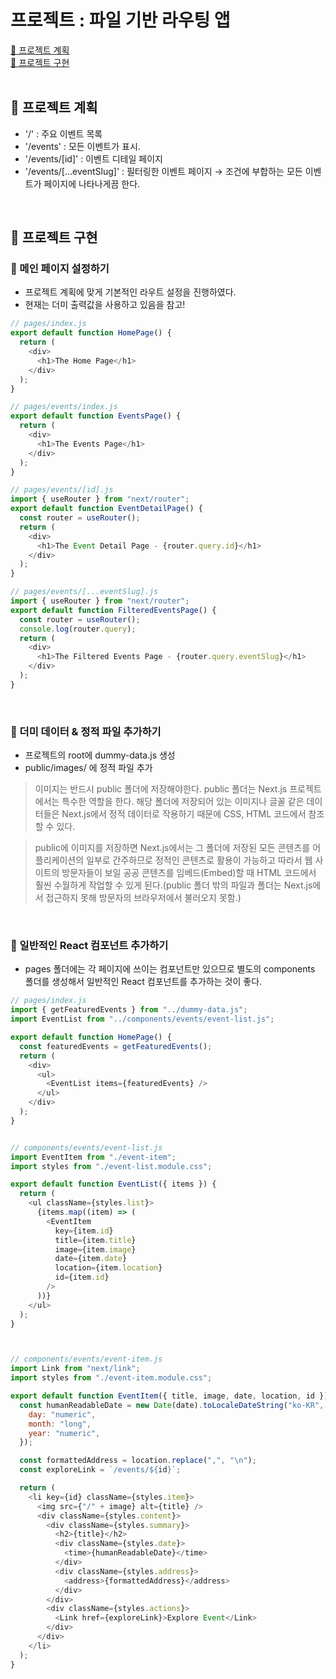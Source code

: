 # 프로젝트 : 파일 기반 라우팅 앱

[📌 프로젝트 계획](#-프로젝트-계획)<br>
[📌 프로젝트 구현](#-프로젝트-구현)<br>
<br>

## 📌 프로젝트 계획

- '/' : 주요 이벤트 목록
- '/events' : 모든 이벤트가 표시.
- '/events/[id]' : 이벤트 디테일 페이지
- '/events/[...eventSlug]' : 필터링한 이벤트 페이지 &rarr; 조건에 부합하는 모든 이벤트가 페이지에 나타나게끔 한다.

<br>

## 📌 프로젝트 구현

### 📖 메인 페이지 설정하기

- 프로젝트 계획에 맞게 기본적인 라우트 설정을 진행하였다.
- 현재는 더미 출력값을 사용하고 있음을 참고!

```js
// pages/index.js
export default function HomePage() {
  return (
    <div>
      <h1>The Home Page</h1>
    </div>
  );
}

// pages/events/index.js
export default function EventsPage() {
  return (
    <div>
      <h1>The Events Page</h1>
    </div>
  );
}

// pages/events/[id].js
import { useRouter } from "next/router";
export default function EventDetailPage() {
  const router = useRouter();
  return (
    <div>
      <h1>The Event Detail Page - {router.query.id}</h1>
    </div>
  );
}

// pages/events/[...eventSlug].js
import { useRouter } from "next/router";
export default function FilteredEventsPage() {
  const router = useRouter();
  console.log(router.query);
  return (
    <div>
      <h1>The Filtered Events Page - {router.query.eventSlug}</h1>
    </div>
  );
}
```

<br>

### 📖 더미 데이터 & 정적 파일 추가하기

- 프로젝트의 root에 dummy-data.js 생성
- public/images/ 에 정적 파일 추가

> 이미지는 반드시 public 폴더에 저장해야한다. public 폴더는 Next.js 프로젝트에서는 특수한 역할을 한다. 해당 폴더에 저장되어 있는 이미지나 글꼴 같은 데이터들은 Next.js에서 정적 데이터로 작용하기 때문에 CSS, HTML 코드에서 참조할 수 있다.
> <br>

> public에 이미지를 저장하면 Next.js에서는 그 폴더에 저장된 모든 콘텐츠를 어플리케이션의 일부로 간주하므로 정적인 콘텐츠로 활용이 가능하고 따라서 웹 사이트의 방문자들이 보일 공공 콘텐츠를 임베드(Embed)할 때 HTML 코드에서 훨씬 수월하게 작업할 수 있게 된다.(public 폴더 밖의 파일과 폴더는 Next.js에서 접근하지 못해 방문자의 브라우저에서 불러오지 못함.)

<br>

### 📖 일반적인 React 컴포넌트 추가하기

- pages 폴더에는 각 페이지에 쓰이는 컴포넌트만 있으므로 별도의 components 폴더를 생성해서 일반적인 React 컴포넌트를 추가하는 것이 좋다.

```js
// pages/index.js
import { getFeaturedEvents } from "../dummy-data.js";
import EventList from "../components/events/event-list.js";

export default function HomePage() {
  const featuredEvents = getFeaturedEvents();
  return (
    <div>
      <ul>
        <EventList items={featuredEvents} />
      </ul>
    </div>
  );
}


// components/events/event-list.js
import EventItem from "./event-item";
import styles from "./event-list.module.css";

export default function EventList({ items }) {
  return (
    <ul className={styles.list}>
      {items.map((item) => (
        <EventItem
          key={item.id}
          title={item.title}
          image={item.image}
          date={item.date}
          location={item.location}
          id={item.id}
        />
      ))}
    </ul>
  );
}



// components/events/event-item.js
import Link from "next/link";
import styles from "./event-item.module.css";

export default function EventItem({ title, image, date, location, id }) {
  const humanReadableDate = new Date(date).toLocaleDateString("ko-KR", {
    day: "numeric",
    month: "long",
    year: "numeric",
  });

  const formattedAddress = location.replace(",", "\n");
  const exploreLink = `/events/${id}`;

  return (
    <li key={id} className={styles.item}>
      <img src={"/" + image} alt={title} />
      <div className={styles.content}>
        <div className={styles.summary}>
          <h2>{title}</h2>
          <div className={styles.date}>
            <time>{humanReadableDate}</time>
          </div>
          <div className={styles.address}>
            <address>{formattedAddress}</address>
          </div>
        </div>
        <div className={styles.actions}>
          <Link href={exploreLink}>Explore Event</Link>
        </div>
      </div>
    </li>
  );
}
```

<br>
